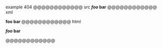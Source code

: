 example 404
@@@@@@@@@@@@ src
***foo* bar**
@@@@@@@@@@@@ xml
<?xml version="1.0" encoding="UTF-8"?>
<!DOCTYPE document SYSTEM "CommonMark.dtd">
<document xmlns="http://commonmark.org/xml/1.0">
  <paragraph>
    <strong>
      <emph>
        <text>foo</text>
      </emph>
      <text> bar</text>
    </strong>
  </paragraph>
</document>
@@@@@@@@@@@@ html
<p><strong><em>foo</em> bar</strong></p>
@@@@@@@@@@@@

